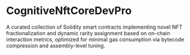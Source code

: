 # CognitiveNftCoreDevPro
A curated collection of Solidity smart contracts implementing novel NFT fractionalization and dynamic rarity assignment based on on-chain interaction metrics, optimized for minimal gas consumption via bytecode compression and assembly-level tuning.

